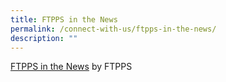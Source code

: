 ```yaml
---
title: FTPPS in the News
permalink: /connect-with-us/ftpps-in-the-news/
description: ""
---
```


[FTPPS in the News](https://www.canva.com/design/DAEknukMaSM/view?utm_content=DAEknukMaSM&utm_campaign=designshare&utm_medium=embeds&utm_source=link&litebox=1) by FTPPS